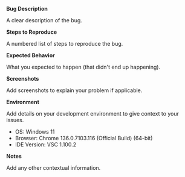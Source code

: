 **Bug Description**

A clear description of the bug.

**Steps to Reproduce**

A numbered list of steps to reproduce the bug.

**Expected Behavior**

What you expected to happen (that didn't end up happening).

**Screenshots**

Add screenshots to explain your problem if applicable.

**Environment**

Add details on your development environment to give context to your issues.

- OS: Windows 11
- Browser: Chrome 136.0.7103.116 (Official Build) (64-bit)
- IDE Version: VSC 1.100.2

**Notes**

Add any other contextual information.